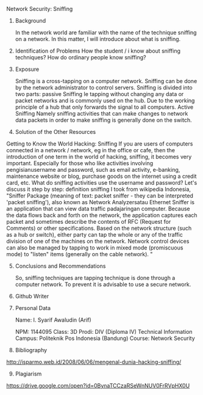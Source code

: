 Network Security: Sniffing



1. Background

     In the network world are familiar with the name of the technique sniffing on a network. In this matter, I will introduce about what is sniffing.

2. Identification of Problems
How the student / i know about sniffing techniques?
How do ordinary people know sniffing?

3. Exposure

     Sniffing is a cross-tapping on a computer network. Sniffing can be done by the network administrator to control servers. Sniffing is divided into two parts:
passive Sniffing
     Ie tapping without changing any data or packet networks and is commonly used on the hub. Due to the working principle of a hub that only forwards the signal to all computers.
Active Sniffing
     Namely sniffing activities that can make changes to network data packets in order to make sniffing is generally done on the switch.

4. Solution of the Other Resources

     



Getting to Know the World Hacking: Sniffing
If you are users of computers connected in a network / network, eg in the office or cafe, then the introduction of one term in the world of hacking, sniffing, it becomes very important. Especially for those who like activities involving pengisianusername and password, such as email activity, e-banking, maintenance website or blog, purchase goods on the internet using a credit card, etc. What do sniffing activities use the username and password? Let's discuss it step by step:
definition sniffing
I took from wikipedia Indonesia, "Sniffer Package (meaning of text: packet sniffer - they can be interpreted 'packet sniffing'), also known as Network Analyzersatau Ethernet Sniffer is an application that can view data traffic padajaringan computer. Because the data flows back and forth on the network, the application captures each packet and sometimes describe the contents of RFC (Request for Comments) or other specifications. Based on the network structure (such as a hub or switch), either party can tap the whole or any of the traffic division of one of the machines on the network. Network control devices can also be managed by tapping to work in mixed mode (promiscuous mode) to "listen" items (generally on the cable network). "

5. Conclusions and Recommendations

     So, sniffing techniques are tapping technique is done through a computer network. To prevent it is advisable to use a secure network.

6. Github Writer



7. Personal Data

     Name: I. Syarif Awaludin (Arif)

    NPM: 1144095
     Class: 3D
     Prodi: DIV (Diploma IV) Technical Information
     Campus: Politeknik Pos Indonesia (Bandung)
     Course: Network Security

8. Bibliography

http://isparmo.web.id/2008/06/06/mengenal-dunia-hacking-sniffing/

9. Plagiarism

https://drive.google.com/open?id=0BynaTCCzaRSeWnNUV0FrRVpHX0U

